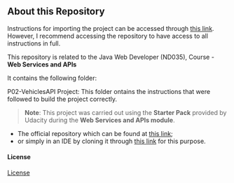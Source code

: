## About this Repository

Instructions for importing the project can be accessed through [this link](https://www.jetbrains.com/help/idea/import-project-or-module-wizard.html). However, I recommend accessing the repository to have access to all instructions in full.

This repository is related to the Java Web Developer (ND035), Course - **Web Services and APIs**

It contains the following folder:

P02-VehiclesAPI Project: This folder ontains the instructions that were followed to build the project correctly.

> **Note**: This project was carried out using the **Starter Pack** provided by Udacity during the **Web Services and APIs module**.

- The official repository which can be found at [this link](https://github.com/udacity/nd035-C2-Web-Services-and-APIs-Exercises-and-Project-Starter/tree/master);
- or simply in an IDE by cloning it through [this link](https://blog.jetbrains.com/idea/2020/10/clone-a-project-from-github/) for this purpose.

#### License

[License](LICENSE.txt)
